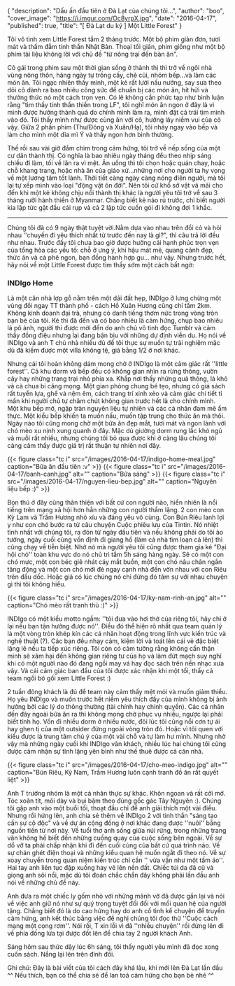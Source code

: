 {
   "description": "Dấu ấn đầu tiên ở Đà Lạt của chúng tôi...",
   "author": "boo",
   "cover_image": "https://i.imgur.com/Oc8yrpX.jpg",
   "date": "2016-04-17",
   "published": true,
   "title": "[ Đà Lạt du ký ] Một Little Forest"
}

Tôi vô tình xem Little Forest tầm 2 tháng trước. Một bộ phim giản đơn, tươi mát và thấm đẫm tinh thần Nhật Bản. Thoại tối giản, phim giống như một bộ phim tài liệu không lời với chủ đề "từ nông trại đến bàn ăn".

<!--more-->

Cô gái trong phim sau một thời gian sống ở thành thị thì trở về ngôi nhà vùng nông thôn, hàng ngày tự trồng cấy, chẻ củi, nhóm bếp...và làm các món ăn. Tôi ngạc nhiên thấy mình, một kẻ rất lười nấu nướng, say sưa theo dõi cô dành ra bao nhiêu công sức để chuẩn bị các món ăn, hít hửi và thưởng thức nó một cách trọn vẹn. Có lẽ không cần phức tạp như bình luận rằng "tìm thấy tinh thần thiền trong LF", tôi nghĩ món ăn ngon ở đây là vì mình được hưởng thành quả do chính mình làm ra, mình đặt cả trái tim mình vào đó. Tôi thấy mình như được cùng ăn với cô, hưởng lây niềm vui của cô vậy.  Giữa 2 phần phim (Thu/Đông và Xuân/Hạ), tôi nhảy ngay vào bếp và làm cho mình một dĩa mì Ý và thấy ngon hơn bình thường.

Thế rồi sau vài giờ đắm chìm trong cảm hứng, tôi trở về nếp sống của một cư dân thành thị. Có nghĩa là bao nhiêu ngày tháng đều theo nhịp sáng chiều đi làm, tối về lăn ra vì mệt. Ăn uống thì tôi chọn hoặc quán chay, hoặc chỗ khang trang, hoặc nhà ăn của giáo xứ...những nơi cho người ta hy vọng về một lương tâm tốt lành. Thời tiết càng ngày càng nóng điên người, mà tôi lại tự xếp mình vào loại "động vật ôn đới". Nên tôi cứ khổ sở vật vã mãi cho đến khi một kẻ không chịu nổi thành thị khác là người yêu tôi trở về sau 3 tháng rưỡi hành thiền ở Myanmar. Chẳng biết kẻ nào rủ trước, chỉ biết người kia lập tức gật đầu cái rụp và cả 2 lập tức cuốn gói đi không đợi 1 khắc.

---

Chúng tôi đã có 9 ngày thật tuyệt vời.Nằm dựa vào nhau trên đồi cỏ và hỏi nhau ''chuyến đi yêu thích nhất từ trước đến nay là gì?", thì câu trả lời đều như nhau. Trước đấy tôi chưa bao giờ được hưởng cái hạnh phúc trọn vẹn của tổng hòa các yếu tố: chỗ ở ưng ý, khí hậu mát mẻ, quang cảnh đẹp, thức ăn và cà phê ngon, bạn đồng hành hợp gu... như vậy. Nhưng trước hết, hãy nói về một Little Forest được tìm thấy sớm một cách bất ngờ:

### INDIgo Home

Là một căn nhà lợp gỗ nằm trên một dải đất hẹp, INDIgo ở lưng chừng một vùng đồi ngay TT thành phố - cách Hồ Xuân Hương cũng chỉ tầm 2km. Không kinh doanh đại trà, nhưng có danh tiếng thơm nức trong vòng tròn bạn bè của tôi. Kẻ thì đã đến và có bao nhiêu là cảm hứng, chụp bao nhiêu là pô ảnh, người thì được mời đến do anh chủ vô tình đọc Tumblr và cảm thấy đồng điệu nhưng lại đang bận bịu với những dự định viễn du. Họ nói về INDIgo và anh T chủ nhà nhiều đủ để tôi thực sự muốn tự trải nghiệm mặc dù đã kiếm được một villa không tệ, giá bằng 1/2 ở nơi khác.

Nhưng cái tôi hoàn không dám mong chờ ở INDIgo là một cảm giác rất ''little forest''. Cả khu dorm và bếp đều có không gian nhìn ra rừng thông, vườn cây hay những trang trại nhỏ phía xa. Khắp nơi thấy những quả thông, lá khô và cà chua bi căng mọng. Một gian phòng chung bé tẹo, nhưng có giá sách rất tuyển lựa, ghế và nệm êm, cách trang trí xinh xẻo và cảm giác chi tiết tỉ mẩn khi người chủ tự chăm chút không gian trước hết là cho chính mình. Một khu bếp mở, ngập tràn nguyên liệu tự nhiên và các cá nhân đam mê ẩm thực. Một kiểu bếp khiến ta muốn nấu, muốn tập trung cho thức ăn mà thôi. Ngày nào tôi cũng mong chờ một bữa ăn đẹp mắt, tươi mát và ngon lành với chó mèo xu nịnh xung quanh ở đây. Mặc dù giường dorm rung lắc khó ngủ và muỗi rất nhiều, nhưng chúng tôi bỏ qua được khi ở càng lâu chúng tôi càng cảm thấy được giá trị rất thuận tự nhiên nơi đây.

{{< figure class="tc i" src="/images/2016-04-17/indigo-home-meal.jpg" caption="Bữa ăn đầu tiên :v" >}}
{{< figure class="tc i" src="/images/2016-04-17/banh-canh.jpg" alt="" caption="Bữa sáng" >}}
{{< figure class="tc i" src="/images/2016-04-17/nguyen-lieu-bep.jpg" alt="" caption="Nguyên liệu bếp :)" >}}

Bọn thú ở đây cũng thân thiện với bất cứ con người nào, hiển nhiên là nổi tiếng trên mạng xã hội hơn hẳn những con người thầm lặng. 2 con mèo con Kỳ Lam và Trầm Hương nhỏ xíu và đáng yêu vô cùng. Con Bún Riêu lanh lợi y như con chó bước ra từ câu chuyện Cuộc phiêu lưu của Tintin. Nó nhiệt tình nhất với chúng tôi, ra đón từ ngày đầu tiên và nếu không phải do tôi ảo tưởng, ngày cuối cùng vốn định đi giang hồ (làm cả nhà tìm loạn cả lên) thì cũng chạy về tiễn biệt. Nhờ nó mà người yêu tôi cũng được tham gia ké "Đại hội chó'' toàn khu vực do nó chủ trì tầm 5h sáng hàng ngày. Sẽ có một con chó mực, một con béc giê nhát cáy mắt buồn, một con chó nâu chân ngắn tăng động và một con chó mới đẻ ngay cạnh nhà đến vờn nhau với con Riêu trên đầu dốc. Hoặc giả có lúc chúng nó chỉ đứng đó tâm sự với nhau chuyện gì thì tôi không hiểu.

{{< figure class="tc i" src="/images/2016-04-17/ky-nam-rinh-an.jpg" alt="" caption="Chó mèo rất tranh thủ :)" >}}

INDIgo có một kiểu motto ngầm: ''tôi đưa vào hơi thở của riêng tôi, hãy chỉ ở lại nếu bạn tận hưởng được nó''. Điều đó thể hiện rõ nhất qua team quản lý là một vòng tròn khép kín các cá nhân hoạt động trong lĩnh vực kiến trúc và nghệ thuật (?). Các bạn đều nhạy cảm, kiệm lời và toát lên cái vẻ đặc biệt lặng lẽ nếu ta tiếp xúc riêng. Tôi còn có cảm tưởng rằng không cẩn thận mình sẽ xâm hại đến không gian riêng tư của họ và làm đứt mạch suy nghĩ khi có một người nào đó đang ngồi may vá hay đọc sách trên nền nhạc xưa vậy. Và cái cảm giác  ban đầu của tôi được xác nhận khi một tối, thấy cả team ngồi bó gối xem Little Forest :)

2 tuần đông khách là đủ để team này cảm thấy mệt mỏi và muốn giảm thiểu. Họ yêu INDIgo và muốn trước hết niềm yêu thích đấy của mình không bị ảnh hưởng bởi các lý do thông thường (tài chính hay chính quyền). Các cá nhân đến đây ngoài bữa ăn ra thì không mong chờ phục vụ nhiều, ngược lại phải biết tính họ. Vốn đi nhiều dorm ở nhiều nước, đôi lúc tôi cũng nổi cơn tự ái hay ghen tị của một outsider đứng ngoài vòng tròn đó. Hoặc vì tôi quen với kiểu được là trung tâm chú ý của một vài chỗ và tự làm hư mình. Nhưng nhờ vậy mà những ngày cuối khi INDIgo vãn khách, nhiều lúc hai chúng tôi cũng được cảm nhận sự tĩnh lặng yên bình như thế thuê được cả căn nhà.

{{< figure class="tc i" src="/images/2016-04-17/cho-meo-indigo.jpg" alt="" caption="Bún Riêu, Kỳ Nam, Trầm Hương luôn cạnh tranh đồ ăn rất quyết liệt" >}}

Anh T trưởng nhóm là một cá nhân thực sự khác. Khôn ngoan và rất cởi mở. Tóc xoăn tít, môi dày và bụi bặm theo đúng gốc gác Tây Nguyên :). Chúng tôi gặp anh vào một buổi tối, thoạt đầu chỉ để anh giải thích một vài điều. Nhưng rồi hứng lên, anh chia sẻ thêm về INDIgo 2 với tinh thần "sáng tạo cần sự cô độc" và về dự án cộng đồng ở nơi khác đang được ''nuôi'' bằng nguồn tiền từ nơi này. Về tuổi thơ anh sống giữa núi rừng, trong những trang văn không hề biết đến những cuồng quay của cuộc sống bên ngoài. Về sự dổ vỡ ta phải chấp nhận khi đi đến cuối cùng của bất cứ quá trình nào. Về sự chán ghét điện thoại và những kiểu quan hệ muốn ngắt đi theo nó. Về sự xoay chuyển trong quan niệm kiến trúc chỉ cần '' vừa vặn như một tấm áo''. Hai tay anh liên tục đập xuống hay vẽ lên nền đất. Chiếc túi da đã cũ và giọng anh sôi nổi, mặc dù tôi đoán chắc chắn đây không phải lần đầu anh nói về những chủ đề này.

Anh đưa ra một chiếc ly gốm nhỏ với những mảnh vỡ đã được gắn lại và nói về việc anh giữ nó như sự quý trọng tuyệt đối đối với mối quan hệ của người tặng. Chẳng biết đó là do cao hứng hay do anh cố tình kể chuyện để truyền cảm hứng, anh kết thúc bằng việc đề nghị chúng tôi đọc thử ''Cuộc cách mạng một cọng rơm''. Nói rồi, T xin lỗi vì đã ''nhiều chuyện'' rồi đứng lên đi về phía đống lửa tại được đốt lên để chia tay 2 người khách Anh.

Sáng hôm sau thức dậy lúc 6h sáng, tôi thấy người yêu mình đã đọc xong cuốn sách. Nắng lại lên trên đỉnh đồi.

Ghi chú: Đây là bài viết của tôi cách đây khá lâu, khi mới lên Đà Lạt lần đầu ^^ Nếu thích, bạn có thể <a onclick="FB.ui({ method: 'feed', link: window.location.href })" class="pointer blue">chia sẻ</a> để lan toả cảm hứng cho bạn bè nhé ^^
